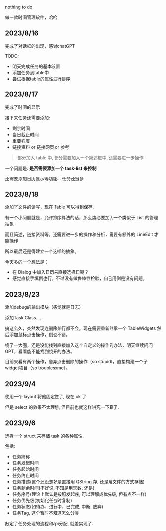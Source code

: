 nothing to do

做一款时间管理软件，哈哈

## 2023/8/16

完成了对话框的出现，感谢chatGPT

TODO:
- 明天完成任务的基本设置
- 添加任务到table中
- 尝试根据table的属性进行排序

## 2023/8/17

完成了时间的显示

接下来任务还需要添加:
- 剩余时间
- 当日截止时间
- 重要程度
- 链接资料 or 链接网页 or 参考

> 部分加入 table 中, 部分需要加入一个简述框中, 还需要进一步操作

一个问题是: **是否需要添加一个 task-list 来控制**

还需要添加日历显示等功能... 任务还挺多

## 2023/8/18

添加了文件的读写，现在 Table 可以得到保存.

有一个小问题就是，允许排序算法的话，那么势必要加入一个类似于 List 的管理抽象

而且简述，链接资料等，还需要进一步的操作和分析，需要有额外的 LineEdit 才能操作

所以最后还是得建立一个这样的抽象。

今天多的一个想法是：

- 在 Dialog 中加入日历来直接选择日期？
- 感觉直接手填倒也行，不过没有做鲁棒性检验，自己用倒是没有问题。

## 2023/8/23

添加debug的输出模块（感觉就是日志）

添加Task Class....

搞这么久，突然发现连删除某行都不会，现在需要重新继承一个 TableWidgets 然后添加鼠标点击操作，倒也不错。

绕了一大圈，还是没能找到直接加入这个自定义的操作的办法，明天继续问问GPT，看看能不能找到绕开的办法。

目前来看有两个操作，舍弃点击删除的操作（so stupid），直接构建一个子widget项目（so troublesome）。

## 2023/9/4

使用一个 layout 将他固定住了, 现在 ok 了

但是 select 的效果不太理想, 但目前也就这样讲究一下算了.


## 2023/9/6

选择一个 struct 来存储 task 的各种属性.

包括:
- 任务简称
- 任务发起时间
- 任务起始时间
- 任务终止时间
- 任务描述(这个还没想好是直接用 QString 存, 还是用文件的方式存储)
- 任务剩余时间(不好说, 不知是用天数, 还是)
- 任务序号(理论上默认是按照发起序, 可以理解成优先级, 但有点不一样)
- 任务优先级(初始化任务时复制)
- 任务状态(如待办、进行中、已完成, 中断, 放弃)
- 任务Tag, 这个暂时不知道怎么分类

敲定了任务处理的流程和api分配, 就差实现了.